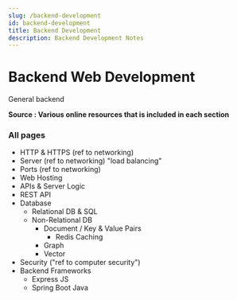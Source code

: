 ```yaml
---
slug: /backend-development
id: backend-development
title: Backend Development
description: Backend Development Notes
---
```


# Backend Web Development
General backend

**Source : Various online resources that is included in each section**

### All pages

- HTTP & HTTPS (ref to networking)
- Server (ref to networking) "load balancing"
- Ports (ref to networking)
- Web Hosting
- APIs & Server Logic
- REST API
- Database
    - Relational DB & SQL
    - Non-Relational DB
        - Document / Key & Value Pairs
            - Redis Caching
        - Graph
        - Vector
- Security ("ref to computer security")
- Backend Frameworks
    - Express JS
    - Spring Boot Java